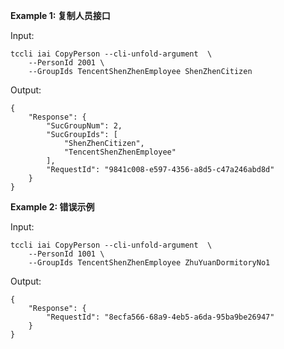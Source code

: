 **Example 1: 复制人员接口**



Input: 

```
tccli iai CopyPerson --cli-unfold-argument  \
    --PersonId 2001 \
    --GroupIds TencentShenZhenEmployee ShenZhenCitizen
```

Output: 
```
{
    "Response": {
        "SucGroupNum": 2,
        "SucGroupIds": [
            "ShenZhenCitizen",
            "TencentShenZhenEmployee"
        ],
        "RequestId": "9841c008-e597-4356-a8d5-c47a246abd8d"
    }
}
```

**Example 2: 错误示例**



Input: 

```
tccli iai CopyPerson --cli-unfold-argument  \
    --PersonId 1001 \
    --GroupIds TencentShenZhenEmployee ZhuYuanDormitoryNo1
```

Output: 
```
{
    "Response": {
        "RequestId": "8ecfa566-68a9-4eb5-a6da-95ba9be26947"
    }
}
```


